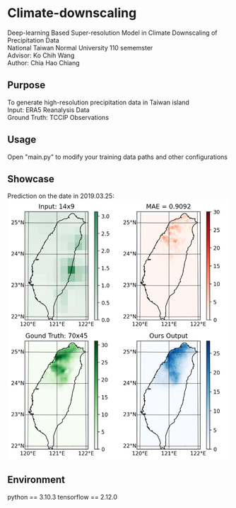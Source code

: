 # Climate-downscaling
Deep-learning Based Super-resolution Model in Climate Downscaling of Precipitation Data </br>
National Taiwan Normal University 110 sememster </br>
Advisor: Ko Chih Wang </br>
Author: Chia Hao Chiang </br>

## Purpose
To generate high-resolution precipitation data in Taiwan island </br>
Input: ERA5 Reanalysis Data </br>
Ground Truth: TCCIP Observations </br>

## Usage
Open "main.py" to modify your training data paths and other configurations

## Showcase
Prediction on the date in 2019.03.25: </br>
![image](https://github.com/AugChiang/Climate-downscaling/blob/main/Example_20190325.png)

## Environment
python == 3.10.3
tensorflow == 2.12.0
